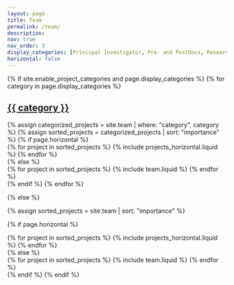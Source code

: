 ```yaml
---
layout: page
title: Team
permalink: /team/
description:
nav: true
nav_order: 3
display_categories: [Principal Investigator, Pre- and PostDocs, Research Assistants]
horizontal: false
---
```




<!-- pages/team.md -->
<div class="team">
{% if site.enable_project_categories and page.display_categories %}
  <!-- Display team categories -->
  {% for category in page.display_categories %}
  <a id="{{ category }}" href=".#{{ category }}">
    <h2 class="category">{{ category }}</h2>
  </a>
  {% assign categorized_projects = site.team | where: "category", category %}
  {% assign sorted_projects = categorized_projects | sort: "importance" %}
  <!-- Generate cards for each project -->
  {% if page.horizontal %}
  <div class="container">
    <div class="row row-cols-1 row-cols-md-2">
    {% for project in sorted_projects %}
      {% include projects_horizontal.liquid %}
    {% endfor %}
    </div>
  </div>
  {% else %}
  <div class="row row-cols-1 row-cols-md-3">
    {% for project in sorted_projects %}
      {% include team.liquid %}
    {% endfor %}
  </div>
  {% endif %}
  {% endfor %}

{% else %}

<!-- Display projects without categories -->

{% assign sorted_projects = site.team | sort: "importance" %}

  <!-- Generate cards for each project -->

{% if page.horizontal %}

  <div class="container">
    <div class="row row-cols-1 row-cols-md-2">
    {% for project in sorted_projects %}
      {% include projects_horizontal.liquid %}
    {% endfor %}
    </div>
  </div>
  {% else %}
  <div class="row row-cols-1 row-cols-md-3">
    {% for project in sorted_projects %}
      {% include team.liquid %}
    {% endfor %}
  </div>
  {% endif %}
{% endif %}
</div>
